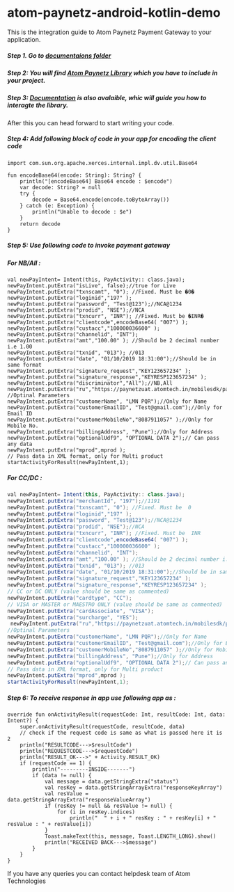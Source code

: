 # atom-paynetz-android-kotlin-demo

This is the integration guide to Atom Paynetz Payment Gateway to your application.

##### Step 1. Go to [documentaions folder](https://github.com/Atom-Technologies/atom-paynetz-android-kotlin-demo/tree/master/documentations "documentaions")
##### 
##### Step 2: You will find [Atom Paynetz Library](https://github.com/Atom-Technologies/atom-paynetz-android-kotlin-demo/blob/master/documentations/mpsdklibrary-release.aar "Atom Paynetz Library") which you have to include in your project.

##### Step 3: [Documentation](https://github.com/Atom-Technologies/atom-paynetz-android-kotlin-demo/blob/master/documentations/Kotlin%20-%20Atom%20Payment%20Gateway%20Integration%20Document.docx "Documentation") is also avalaible, whic will guide you how to interagte the library. 

After this you can head forward to start writing your code.

##### Step 4:  Add following block of code in your app for encoding the client code 


    import com.sun.org.apache.xerces.internal.impl.dv.util.Base64
    
    fun encodeBase64(encode: String): String? {
        println("[encodeBase64] Base64 encode : $encode")
        var decode: String? = null
        try { 
            decode = Base64.encode(encode.toByteArray())
        } catch (e: Exception) {
            println("Unable to decode : $e")
        }
        return decode
    }
    

#####  Step 5: Use following code to invoke payment gateway 

##### For NB/All :


    
    val newPayIntent= Intent(this, PayActivity:: class.java);
    newPayIntent.putExtra("isLive", false);//true for Live 
    newPayIntent.putExtra("txnscamt", "0"); //Fixed. Must be �0�
    newPayIntent.putExtra("loginid","197" );
    newPayIntent.putExtra("password", "Test@123");//NCA@1234
    newPayIntent.putExtra("prodid", "NSE");//NCA
    newPayIntent.putExtra("txncurr", "INR"); //Fixed. Must be �INR�
    newPayIntent.putExtra("clientcode",encodeBase64( "007") );
    newPayIntent.putExtra("custacc","100000036600" );
    newPayIntent.putExtra("channelid", "INT");
    newPayIntent.putExtra("amt","100.00" ); //Should be 2 decimal number i.e 1.00
    newPayIntent.putExtra("txnid", "013"); //013
    newPayIntent.putExtra("date", "01/10/2019 18:31:00");//Should be in same format
    newPayIntent.putExtra("signature_request","KEY123657234" ); 
    newPayIntent.putExtra("signature_response","KEYRESP123657234" );
    newPayIntent.putExtra("discriminator","All");//NB,All
    newPayIntent.putExtra("ru","https://paynetzuat.atomtech.in/mobilesdk/param"); 
    //Optinal Parameters
    newPayIntent.putExtra("customerName", "LMN PQR");//Only for Name
    newPayIntent.putExtra("customerEmailID", "Test@gmail.com");//Only for Email ID
    newPayIntent.putExtra("customerMobileNo","8087911057" );//Only for Mobile No.
    newPayIntent.putExtra("billingAddress", "Pune");//Only for Address
    newPayIntent.putExtra("optionalUdf9", "OPTIONAL DATA 2");// Can pass any data
    newPayIntent.putExtra("mprod",mprod );  
    // Pass data in XML format, only for Multi product
    startActivityForResult(newPayIntent,1);
    
#####            For CC/DC :
```java
val newPayIntent= Intent(this, PayActivity:: class.java);
newPayIntent.putExtra("merchantId", "197");//1191
newPayIntent.putExtra("txnscamt", "0"); //Fixed. Must be  0
newPayIntent.putExtra("loginid","197" );
newPayIntent.putExtra("password", "Test@123");//NCA@1234
newPayIntent.putExtra("prodid", "NSE");//NCA
newPayIntent.putExtra("txncurr", "INR"); //Fixed. Must be  INR
newPayIntent.putExtra("clientcode",encodeBase64( "007") );
newPayIntent.putExtra("custacc","100000036600" );
newPayIntent.putExtra("channelid", "INT");
newPayIntent.putExtra("amt","100.00" ); //Should be 2 decimal number i.e 1.00
newPayIntent.putExtra("txnid", "013"); //013
newPayIntent.putExtra("date", "01/10/2019 18:31:00");//Should be in same format
newPayIntent.putExtra("signature_request","KEY123657234" ); 
newPayIntent.putExtra("signature_response","KEYRESP123657234" );
// CC or DC ONLY (value should be same as commented)
newPayIntent.putExtra("cardtype", "CC");
// VISA or MASTER or MAESTRO ONLY (value should be same as commented)
newPayIntent.putExtra("cardAssociate", "VISA");
newPayIntent.putExtra("surcharge", "YES");
 newPayIntent.putExtra("ru","https://paynetzuat.atomtech.in/mobilesdk/param"); 
//Optinal Parameters
newPayIntent.putExtra("customerName", "LMN PQR");//Only for Name
newPayIntent.putExtra("customerEmailID", "Test@gmail.com");//Only for Email ID
newPayIntent.putExtra("customerMobileNo","8087911057" );//Only for Mobile No. 
newPayIntent.putExtra("billingAddress", "Pune");//Only for Address
newPayIntent.putExtra("optionalUdf9", "OPTIONAL DATA 2");// Can pass any data
// Pass data in XML format, only for Multi product
newPayIntent.putExtra("mprod",mprod ); 
startActivityForResult(newPayIntent,1);
```

##### Step 6: To receive response in app use following app as :

    override fun onActivityResult(requestCode: Int, resultCode: Int, data: Intent?) {
        super.onActivityResult(requestCode, resultCode, data)
        // check if the request code is same as what is passed here it is 2
        println("RESULTCODE--->$resultCode")
        println("REQUESTCODE--->$requestCode")
        println("RESULT_OK--->" + Activity.RESULT_OK)
        if (requestCode == 1) {
            println("---------INSIDE-------")
            if (data != null) {
                val message = data.getStringExtra("status")
                val resKey = data.getStringArrayExtra("responseKeyArray")
                val resValue = data.getStringArrayExtra("responseValueArray")
                if (resKey != null && resValue != null) {
                    for (i in resKey.indices)
                        println("  " + i + " resKey : " + resKey[i] + " resValue : " + resValue[i])
                }
                Toast.makeText(this, message, Toast.LENGTH_LONG).show()
                println("RECEIVED BACK--->$message")
            }
        }
    }

If you have any queries you can contact helpdesk team of Atom Technologies

